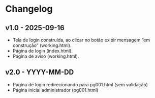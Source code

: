 # Changelog

## v1.0 - 2025-09-16
- Tela de login construída, ao clicar no botão exibir mensagem “em construção” (working.html). 
- Página de login (index.html). 
- Página de aviso (working.html).

## v2.0 - YYYY-MM-DD
- Página de login redirecionando para pg001.html (sem validação)
- Página inicial administrador (pg001.html)
